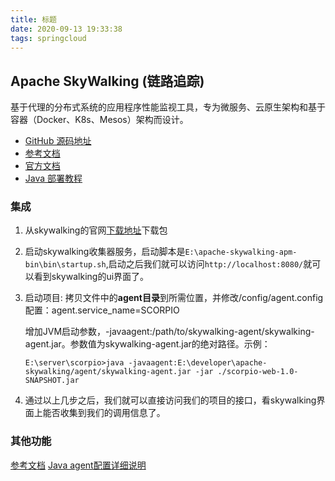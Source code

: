 ```yaml
---
title: 标题
date: 2020-09-13 19:33:38
tags: springcloud
---
```

## Apache SkyWalking (链路追踪)
基于代理的分布式系统的应用程序性能监视工具，专为微服务、云原生架构和基于容器（Docker、K8s、Mesos）架构而设计。

- [GitHub 源码地址](https://github.com/apache/skywalking)
- [参考文档](https://www.cnblogs.com/swave/p/11347711.html)
- [官方文档](https://github.com/apache/skywalking/tree/master/docs)
- [Java 部署教程](https://github.com/apache/skywalking/blob/5.x/docs/cn/Deploy-skywalking-agent-CN.md)

### 集成
1. 从skywalking的官网[下载地址](http://skywalking.apache.org/downloads/)下载包
2. 启动skywalking收集器服务，启动脚本是`E:\apache-skywalking-apm-bin\bin\startup.sh`,启动之后我们就可以访问`http://localhost:8080/`就可以看到skywalking的ui界面了。
3. 启动项目:  拷贝文件中的**agent目录**到所需位置，并修改/config/agent.config配置：agent.service_name=SCORPIO
    
    增加JVM启动参数，-javaagent:/path/to/skywalking-agent/skywalking-agent.jar。参数值为skywalking-agent.jar的绝对路径。示例：
    
    `E:\server\scorpio>java -javaagent:E:\developer\apache-skywalking/agent/skywalking-agent.jar -jar ./scorpio-web-1.0-SNAPSHOT.jar`

4. 通过以上几步之后，我们就可以直接访问我们的项目的接口，看skywalking界面上能否收集到我们的调用信息了。

### 其他功能
[参考文档](https://www.cnblogs.com/swave/p/11347711.html)
[Java agent配置详细说明](https://github.com/apache/skywalking/blob/master/docs/en/setup/service-agent/java-agent/README.md)
